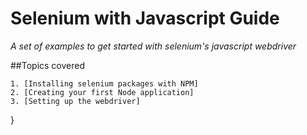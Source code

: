 # Selenium with Javascript Guide

*A set of examples to get started with selenium's javascript webdriver*


##Topics covered

    1. [Installing selenium packages with NPM]
    2. [Creating your first Node application]
    3. [Setting up the webdriver]

}